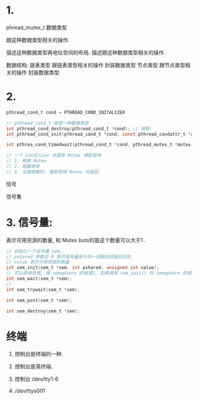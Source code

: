 
# 1. 

phread_mutex_t 数据类型

跟这种数据类型相关的操作. 

描述这种数据类型再地址空间的布局. 描述跟这种数据类型相关的操作. 

数据结构: 
链表类型 跟链表类型相关的操作 封装数据类型
节点类型 跟节点类型相关的操作 封装数据类型



# 2. 
```c
pthread_cond_t cond = PTHREAD_COND_INITALIZER

// pthread_cond_t 就是一种数据类型
int pthread_cond_destroy(pthread_cond_t *cond); // 销毁
int pthread_cond_init(pthread_cond_t *cond, const pthread_condattr_t *attr); // 初始化

int pthrea_cond_timedwait(pthread_cond_t *cond, pthread_mutex_t *mutex);

// 一个 condition 总是和 Mutex 搭配使用
// 1. 释放 Mutex
// 2. 阻塞等待
// 3. 当被唤醒时, 重新获得 Mutex 并返回
```

信号

信号集

# 3. 信号量: 
表示可用资源的数量, 和 Mutex buts的是这个数量可以大于1 .

```c
// 初始化一个信号量 sem, 
// pshared 参数位 0 表示信号量用于同一进程的线程间同步. 
// value 表示可用资源的数量
int sem_init(sem_t *sem, int pshared, unsigned int value); 
// 可以获得资源, 使 semaphore 的值减1, 如果调用 sem_wait() 时 semaphore 的值已经是 0, 则挂起等待.
int sem_wait(sem_t *sem);
// 
int sem_trywait(sem_t *sem);

int sem_post(sem_t *sem);

int sem_destroy(sem_t *sem);
```


# 终端
1. 控制台是终端的一种.
2. 控制台是真终端.
3. 控制台 /dev/tty1-6

4. /dev/ttys001




